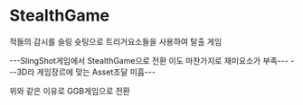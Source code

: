 # StealthGame
적들의 감시를 슬링 슛팅으로 트리거요소들을 사용하여 탈출 게임

---SlingShot게임에서 StealthGame으로 전환 이도 마찬가지로 재미요소가 부족---
---3D라 게임장르에 맞는 Asset조달 미흡---

위와 같은 이유로 GGB게임으로 전환 
